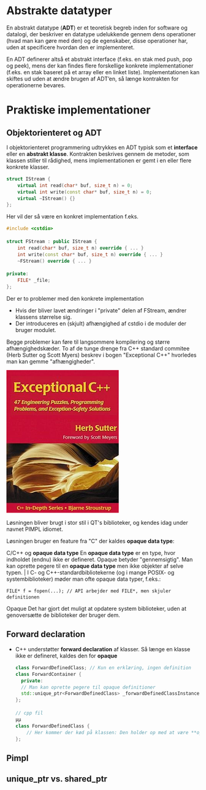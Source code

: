 # Abstrakte datatyper
En abstrakt datatype (**ADT**) er et teoretisk begreb inden for software og datalogi, der beskriver en datatype udelukkende gennem dens operationer (hvad man kan gøre med den) og de egenskaber, disse operationer har, uden at specificere hvordan den er implementeret.

En ADT definerer altså et abstrakt interface (f.eks. en stak med push, pop og peek), mens der kan findes flere forskellige konkrete implementationer (f.eks. en stak baseret på et array eller en linket liste). Implementationen kan skiftes ud uden at ændre brugen af ADT’en, så længe kontrakten for operationerne bevares.

# Praktiske implementationer

## Objektorienteret og ADT
I objektorienteret programmering udtrykkes en ADT typisk som et **interface** eller en **abstrakt klasse**. Kontrakten beskrives gennem de metoder, som klassen stiller til rådighed, mens implementationen er gemt i en eller flere konkrete klasser.

```cpp
struct IStream {
    virtual int read(char* buf, size_t n) = 0;
    virtual int write(const char* buf, size_t n) = 0;
    virtual ~IStream() {}
};
```

Her vil der så være en konkret implementation f.eks.
```cpp
#include <cstdio>

struct FStream : public IStream {
    int read(char* buf, size_t n) override { ... }
    int write(const char* buf, size_t n) override { ... }
    ~FStream() override { ... }

private:
    FILE* _file;
};
```

Der er to problemer med den konkrete implementation
- Hvis der bliver lavet ændringer i "private" delen af FStream, ændrer klassens størrelse sig.
- Der introduceres en (skjult) afhængighed af cstdio i de moduler der bruger modulet. 

Begge problemer kan føre til langsommere kompilering og større afhængighedskæder.
To af de tunge drenge fra C++ standard commitee (Herb Sutter og Scott Myers) beskrev i bogen "Exceptional C++" hvorledes man kan gemme "afhængigheder". 

![Exceptional C++](ExceptionalCpp.png)

Løsningen bliver brugt i stor stil i QT's biblioteker, og kendes idag under navnet PIMPL idiomet.

Løsningen bruger en feature fra "C" der kaldes **opaque data type**:

C/C++ og **opaque data type**
En **opaque data type** er en type, hvor indholdet (endnu) ikke er defineret. Opaque betyder "gennemsigtig". 
Man kan oprette pegere til en **opaque data type** men ikke objekter af selve typen. |
I C- og C++-standardbibliotekerne (og i mange POSIX- og systembiblioteker) møder man ofte opaque data typer, f.eks.: 

```
FILE* f = fopen(...); // API arbejder med FILE*, men skjuler definitionen
```
Opaque Det har gjort det muligt at opdatere system biblioteker, uden at genoversætte de biblioteker der bruger dem.

## Forward declaration

- C++ understøtter **forward declaration** af klasser. Så længe en klasse ikke er defineret, kaldes den for **opaque**
  ```cpp
  class ForwardDefinedClass; // Kun en erklæring, ingen definition 
  class ForwardContainer {
    private:
    // Man kan oprette pegere til opaque definitioner
    std::unique_ptr<ForwardDefinedClass> _forwardDefinedClassInstance;
  };
  
  // cpp fil
  µµ
  class ForwardDefinedClass {
      // Her kommer der kød på klassen: Den holder op med at være **opaque**
  };

## Pimpl
## unique_ptr vs. shared_ptr